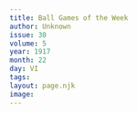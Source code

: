 ```yaml
---
title: Ball Games of the Week
author: Unknown
issue: 30
volume: 5
year: 1917
month: 22
day: VI
tags:
layout: page.njk
image:
---
```

